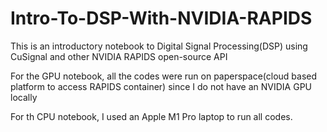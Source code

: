 # Intro-To-DSP-With-NVIDIA-RAPIDS
This is an introductory notebook to Digital Signal Processing(DSP) using CuSignal and other NVIDIA RAPIDS open-source API

For the GPU notebook, all the codes were run on paperspace(cloud based platform to access RAPIDS container) since I do not have an NVIDIA GPU locally

For th CPU notebook, I used an Apple M1 Pro laptop to run all codes.
